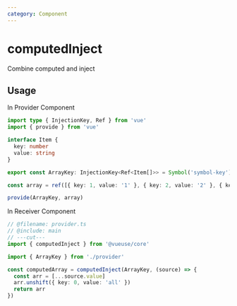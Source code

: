 ```yaml
---
category: Component
---
```


# computedInject

Combine computed and inject

## Usage

In Provider Component

```ts twoslash include main
import type { InjectionKey, Ref } from 'vue'
import { provide } from 'vue'

interface Item {
  key: number
  value: string
}

export const ArrayKey: InjectionKey<Ref<Item[]>> = Symbol('symbol-key')

const array = ref([{ key: 1, value: '1' }, { key: 2, value: '2' }, { key: 3, value: '3' }])

provide(ArrayKey, array)
```

In Receiver Component

```ts
// @filename: provider.ts
// @include: main
// ---cut---
import { computedInject } from '@vueuse/core'

import { ArrayKey } from './provider'

const computedArray = computedInject(ArrayKey, (source) => {
  const arr = [...source.value]
  arr.unshift({ key: 0, value: 'all' })
  return arr
})
```
